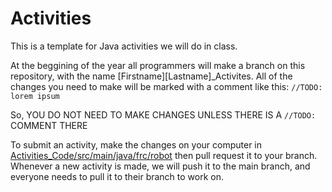# Activities
This is a template for Java activities we will do in class.

At the beggining of the year all programmers will make a branch on this repository, with the name [Firstname][Lastname]\_Activites.
All of the changes you need to make will be marked with a comment like this: `//TODO: lorem ipsum`

So, YOU DO NOT NEED TO MAKE CHANGES UNLESS THERE IS A `//TODO:` COMMENT THERE

To submit an activity, make the changes on your computer in [Activities_Code/src/main/java/frc/robot](https://github.com/iron-claw-972/Activities_Templates/tree/main/Activities_Code/src/main/java/frc/robot) then pull request it to your branch.
Whenever a new activity is made, we will push it to the main branch, and everyone needs to pull it to their branch to work on.

